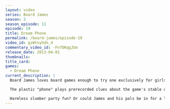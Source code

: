 ```yaml
---
layout: video
series: Board James
season: 2
season_episode: 11
episode: 19
title: Dream Phone
permalink: /board-james/episode-19
video_id: gzWtnyhdn_4
commentary_video_id: -Fn7OKqgJUo
release_date: 2013-04-01
thumbnails:
title_card: 
games:
  - Dream Phone
current_description: |
  Board James loves board games enough to try one exclusively for girls: 1991′s "Electronic Dream Phone" by Milton Bradley.

  The plastic "phone" plays prerecorded clues about the game's stable of hunky guys. Players then use a process of elimination to determine their randomly assigned "secret admirer." First player to guess which guy likes them is declared the winner.

  Harmless slumber party fun? Or could James and his pals be in for a longer night than they were expecting?
---
```


